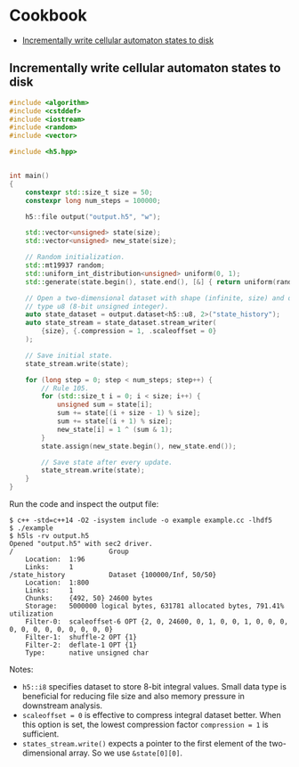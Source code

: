 # Cookbook

- [Incrementally write cellular automaton states to disk](#incrementally-write-cellular-automaton-states-to-disk)

## Incrementally write cellular automaton states to disk

```c++
#include <algorithm>
#include <cstddef>
#include <iostream>
#include <random>
#include <vector>

#include <h5.hpp>


int main()
{
    constexpr std::size_t size = 50;
    constexpr long num_steps = 100000;

    h5::file output("output.h5", "w");

    std::vector<unsigned> state(size);
    std::vector<unsigned> new_state(size);

    // Random initialization.
    std::mt19937 random;
    std::uniform_int_distribution<unsigned> uniform(0, 1);
    std::generate(state.begin(), state.end(), [&] { return uniform(random); });

    // Open a two-dimensional dataset with shape (infinite, size) and data
    // type u8 (8-bit unsigned integer).
    auto state_dataset = output.dataset<h5::u8, 2>("state_history");
    auto state_stream = state_dataset.stream_writer(
        {size}, {.compression = 1, .scaleoffset = 0}
    );

    // Save initial state.
    state_stream.write(state);

    for (long step = 0; step < num_steps; step++) {
        // Rule 105.
        for (std::size_t i = 0; i < size; i++) {
            unsigned sum = state[i];
            sum += state[(i + size - 1) % size];
            sum += state[(i + 1) % size];
            new_state[i] = 1 ^ (sum & 1);
        }
        state.assign(new_state.begin(), new_state.end());

        // Save state after every update.
        state_stream.write(state);
    }
}
```

Run the code and inspect the output file:

```console
$ c++ -std=c++14 -O2 -isystem include -o example example.cc -lhdf5
$ ./example
$ h5ls -rv output.h5
Opened "output.h5" with sec2 driver.
/                        Group
    Location:  1:96
    Links:     1
/state_history           Dataset {100000/Inf, 50/50}
    Location:  1:800
    Links:     1
    Chunks:    {492, 50} 24600 bytes
    Storage:   5000000 logical bytes, 631781 allocated bytes, 791.41% utilization
    Filter-0:  scaleoffset-6 OPT {2, 0, 24600, 0, 1, 0, 0, 1, 0, 0, 0, 0, 0, 0, 0, 0, 0, 0, 0, 0}
    Filter-1:  shuffle-2 OPT {1}
    Filter-2:  deflate-1 OPT {1}
    Type:      native unsigned char
```

Notes:

- `h5::i8` specifies dataset to store 8-bit integral values. Small data type
  is beneficial for reducing file size and also memory pressure in downstream
  analysis.
- `scaleoffset = 0` is effective to compress integral dataset better. When this
  option is set, the lowest compression factor `compression = 1` is sufficient.
- `states_stream.write()` expects a pointer to the first element of the
  two-dimensional array. So we use `&state[0][0]`.
